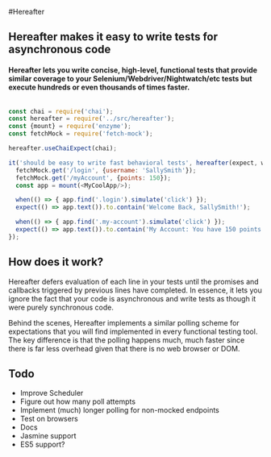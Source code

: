 #Hereafter

## Hereafter makes it easy to write tests for asynchronous code

#### Hereafter lets you write concise, high-level, functional tests that provide similar coverage to your Selenium/Webdriver/Nightwatch/etc tests but execute hundreds or even thousands of times faster.

```javascript

const chai = require('chai');
const hereafter = require('../src/hereafter');
const {mount} = require('enzyme');
const fetchMock = require('fetch-mock');

hereafter.useChaiExpect(chai);

it('should be easy to write fast behavioral tests', hereafter(expect, when) => {
  fetchMock.get('/login', {username: 'SallySmith'});
  fetchMock.get('/myAccount', {points: 150});
  const app = mount(<MyCoolApp/>);

  when(() => { app.find('.login').simulate('click') });
  expect(() => app.text()).to.contain('Welcome Back, SallySmith!');

  when(() => { app.find('.my-account').simulate('click') });  
  expect(() => app.text()).to.contain('My Account: You have 150 points!');
});

```

## How does it work?

Hereafter defers evaluation of each line in your tests until the promises and callbacks triggered by previous lines have completed. In essence, it lets you ignore the fact that your code is asynchronous and write tests as though it were purely synchronous code.

Behind the scenes, Hereafter implements a similar polling scheme for expectations that you will find implemented in every functional testing tool. The key difference is that the polling happens much, much faster since there is far less overhead given that there is no web browser or DOM.



## Todo
- Improve Scheduler
- Figure out how many poll attempts
- Implement (much) longer polling for non-mocked endpoints
- Test on browsers
- Docs
- Jasmine support
- ES5 support?